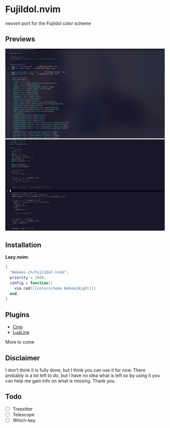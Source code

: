 # FujiIdol.nvim

neovim port for the FujiIdol color scheme

## Previews

![](assets/screenshot1.png)
![](assets/screenshot3.png)

## Installation

**Lazy.nvim:**
```lua
{
  "Nekomi-ch/FujiIdol.nvim",
  priority = 1000,
  config = function()
    vim.cmd([[colorscheme NekomiNight]])
  end,
}
```

## Plugins

- [Cmp](https://github.com/hrsh7th/nvim-cmp)
- [LuaLine](https://github.com/nvim-lualine/lualine.nvim) 

More to come

## Disclaimer

I don't think it is fully done, but I think you can use it for now. 
There probably is a lot left to do, but I have no idea what is left so by using it you can help me gain info on what is missing.
Thank you.

## Todo
- [ ] Treesitter 
- [ ] Telescope
- [ ] Which-key
